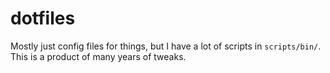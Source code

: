 # dotfiles

Mostly just config files for things, but I have a lot of scripts in `scripts/bin/`. This is a product of many years of tweaks.
